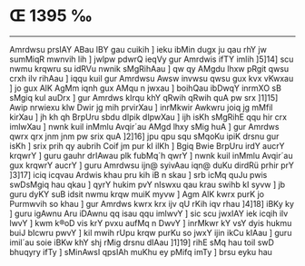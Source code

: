 # Œ 1395 ‰
---
Amrdwsu prsIAY ABau lBY gau cuikih ] ieku ibMin dugx ju qau rhY jw
sumMiqR mwnvih lih ] jwlpw pdwrQ ieqVy gur Amrdwis ifTY imlih
]5]14] scu nwmu krqwru su idRVu nwnik sMgRihAau ] qw qy AMgdu lhxw
pRgit qwsu crxh ilv rihAau ] iqqu kuil gur Amrdwsu Awsw invwsu qwsu
gux kvx vKwxau ] jo gux AlK AgMm iqnh gux AMqu n jwxau ] boihQau
ibDwqY inrmXO sB sMgiq kul auDrx ] gur Amrdws kIrqu khY qRwih qRwih
quA pw srx ]1]15] Awip nrwiexu klw Dwir jg mih prvirXau ]
inrMkwir Awkwru joiq jg mMfil kirXau ] jh kh qh BrpUru sbdu dIpik
dIpwXau ] ijh isKh sMgRihE qqu hir crx imlwXau ] nwnk kuil inMmlu
Avqir´au AMgd lhxy sMig huA ] gur Amrdws qwrx qrx jnm jnm pw
srix quA ]2]16] jpu qpu squ sMqoKu ipiK drsnu gur isKh ] srix
prih qy aubrih Coif jm pur kI ilKh ] Bgiq Bwie BrpUru irdY aucrY
krqwrY ] guru gauhr drIAwau plk fubMq´h qwrY ] nwnk kuil inMmlu
Avqir´au gux krqwrY aucrY ] guru Amrdwsu ijn@ syivAau iqn@ duKu dirdRü
prhir prY ]3]17] iciq icqvau Ardwis khau pru kih iB n skau ]
srb icMq quJu pwis swDsMgiq hau qkau ] qyrY hukim pvY nIswxu qau krau
swihb kI syvw ] jb guru dyKY suB idsit nwmu krqw muiK myvw ] Agm
AlK kwrx purK jo Purmwvih so khau ] gur Amrdws kwrx krx ijv qU
rKih iqv rhau ]4]18] iBKy ky ] guru igAwnu Aru iDAwnu qq isau qqu
imlwvY ] sic scu jwxIAY iek icqih ilv lwvY ] kwm k®oD vis krY pvxu
aufMq n DwvY ] inrMkwr kY vsY dyis hukmu buiJ bIcwru pwvY ] kil mwih rUpu
krqw purKu so jwxY ijin ikCu kIAau ] guru imil´au soie iBKw khY shj rMig
drsnu dIAau ]1]19] rihE sMq hau toil swD bhuqyry ifTy ] sMinAwsI
qpsIAh muKhu ey pMifq imTy ] brsu eyku hau
####
